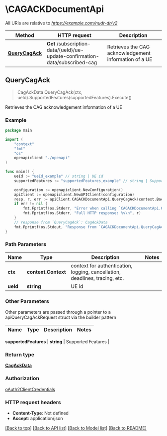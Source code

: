# \CAGACKDocumentApi

All URIs are relative to *https://example.com/nudr-dr/v2*

Method | HTTP request | Description
------------- | ------------- | -------------
[**QueryCagAck**](CAGACKDocumentApi.md#QueryCagAck) | **Get** /subscription-data/{ueId}/ue-update-confirmation-data/subscribed-cag | Retrieves the CAG acknowledgement information of a UE



## QueryCagAck

> CagAckData QueryCagAck(ctx, ueId).SupportedFeatures(supportedFeatures).Execute()

Retrieves the CAG acknowledgement information of a UE

### Example

```go
package main

import (
    "context"
    "fmt"
    "os"
    openapiclient "./openapi"
)

func main() {
    ueId := "ueId_example" // string | UE id
    supportedFeatures := "supportedFeatures_example" // string | Supported Features (optional)

    configuration := openapiclient.NewConfiguration()
    apiClient := openapiclient.NewAPIClient(configuration)
    resp, r, err := apiClient.CAGACKDocumentApi.QueryCagAck(context.Background(), ueId).SupportedFeatures(supportedFeatures).Execute()
    if err != nil {
        fmt.Fprintf(os.Stderr, "Error when calling `CAGACKDocumentApi.QueryCagAck``: %v\n", err)
        fmt.Fprintf(os.Stderr, "Full HTTP response: %v\n", r)
    }
    // response from `QueryCagAck`: CagAckData
    fmt.Fprintf(os.Stdout, "Response from `CAGACKDocumentApi.QueryCagAck`: %v\n", resp)
}
```

### Path Parameters


Name | Type | Description  | Notes
------------- | ------------- | ------------- | -------------
**ctx** | **context.Context** | context for authentication, logging, cancellation, deadlines, tracing, etc.
**ueId** | **string** | UE id | 

### Other Parameters

Other parameters are passed through a pointer to a apiQueryCagAckRequest struct via the builder pattern


Name | Type | Description  | Notes
------------- | ------------- | ------------- | -------------

 **supportedFeatures** | **string** | Supported Features | 

### Return type

[**CagAckData**](CagAckData.md)

### Authorization

[oAuth2ClientCredentials](../README.md#oAuth2ClientCredentials)

### HTTP request headers

- **Content-Type**: Not defined
- **Accept**: application/json

[[Back to top]](#) [[Back to API list]](../README.md#documentation-for-api-endpoints)
[[Back to Model list]](../README.md#documentation-for-models)
[[Back to README]](../README.md)

